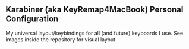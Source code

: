 ## Karabiner (aka KeyRemap4MacBook) Personal Configuration

My universal layout/keybindings for all (and future) keyboards I use. See
images inside the repository for visual layout.
